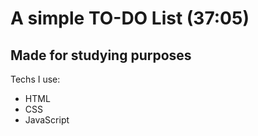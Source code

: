 # A simple TO-DO List (37:05)

## Made for studying purposes

Techs I use:

- HTML
- CSS
- JavaScript

